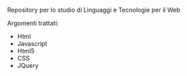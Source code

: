 Repository per lo studio di Linguaggi e Tecnologie per il Web

Argomenti trattati:

- Html
- Javascript
- Html5
- CSS
- JQuery

